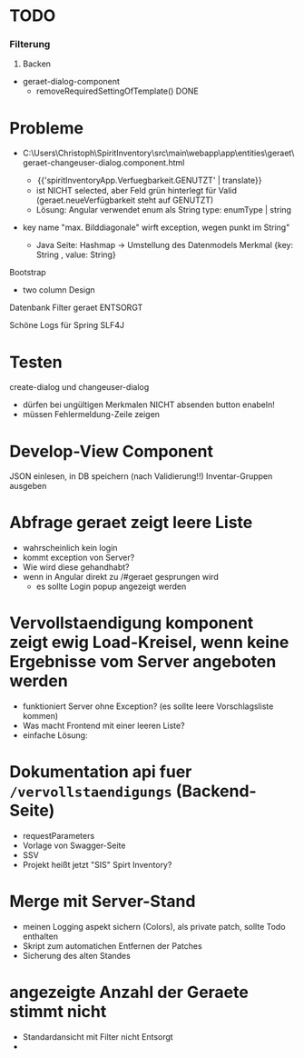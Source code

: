 TODO
====
### Filterung
1. Backen

- geraet-dialog-component
	- removeRequiredSettingOfTemplate() DONE



# Probleme

- C:\Users\Christoph\SpiritInventory\src\main\webapp\app\entities\geraet\geraet-changeuser-dialog.component.html
	-  <option value="GENUTZT" selected>{{'spiritInventoryApp.Verfuegbarkeit.GENUTZT' | translate}}</option>
	-  ist NICHT selected, aber Feld grün hinterlegt für Valid (geraet.neueVerfügbarkeit steht auf GENUTZT)
	- Lösung: Angular verwendet enum als String type: enumType | string

- key name "max. Bilddiagonale" wirft exception, wegen punkt im String"
	- Java Seite: Hashmap
-> Umstellung des Datenmodels
Merkmal {key: String , value: String}

Bootstrap
- two column Design

Datenbank Filter geraet ENTSORGT

Schöne Logs für Spring SLF4J

# Testen
create-dialog und 
changeuser-dialog 
- dürfen bei ungültigen Merkmalen NICHT absenden button enabeln!
- müssen Fehlermeldung-Zeile zeigen


# Develop-View Component
JSON einlesen, in DB speichern (nach Validierung!!)
Inventar-Gruppen ausgeben

# Abfrage geraet zeigt leere Liste
- wahrscheinlich kein login
- kommt exception von Server?
- Wie wird diese gehandhabt?
- wenn in Angular direkt zu /#geraet gesprungen wird
	- es sollte Login popup angezeigt werden

# Vervollstaendigung komponent zeigt ewig Load-Kreisel, wenn keine Ergebnisse vom Server angeboten werden
- funktioniert Server ohne Exception? (es sollte leere Vorschlagsliste kommen)
- Was macht Frontend mit einer leeren Liste?
- einfache Lösung: 

# Dokumentation api fuer `/vervollstaendigungs` (Backend-Seite)
- requestParameters
- Vorlage von Swagger-Seite
- SSV
- Projekt heißt jetzt "SIS" Spirt Inventory?

# Merge mit Server-Stand
- meinen Logging aspekt sichern (Colors), als private patch, sollte Todo enthalten
- Skript zum automatichen Entfernen der Patches
- Sicherung des alten Standes

# angezeigte Anzahl der Geraete stimmt nicht
- Standardansicht mit Filter nicht Entsorgt
- 